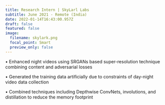 ```yaml
---
title: Research Intern | SkyLarl Labs
subtitle: June 2021 - Remote (India)
date: 2022-01-14T16:43:00.957Z
draft: false
featured: false
image:
  filename: skylark.png
  focal_point: Smart
  preview_only: false
---
```

• Enhanced night videos using SRGANs based super-resolution technique combining content and adversarial losses


• Generated the training data artificially due to constraints of day-night video data collection


• Combined techniques including Depthwise ConvNets, involutions, and distillation to reduce the memory footprint